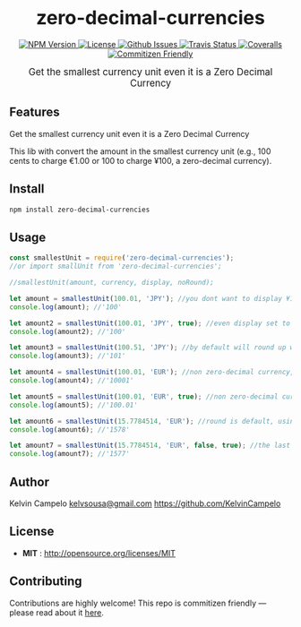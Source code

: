 <big><h1 align="center">zero-decimal-currencies</h1></big>

<p align="center">
  <a href="https://npmjs.org/package/zero-decimal-currencies">
    <img src="https://img.shields.io/npm/v/zero-decimal-currencies.svg" alt="NPM Version">
  </a>

  <a href="http://opensource.org/licenses/MIT">
    <img src="https://img.shields.io/npm/l/zero-decimal-currencies.svg" alt="License">
  </a>

  <a href="https://github.com/KelvinCampelo/zero-decimal-currencies/issues">
    <img src="https://img.shields.io/github/issues/KelvinCampelo/zero-decimal-currencies.svg" alt="Github Issues">
  </a>

  <a href="https://travis-ci.org/KelvinCampelo/zero-decimal-currencies">
    <img src="https://img.shields.io/travis/KelvinCampelo/zero-decimal-currencies.svg" alt="Travis Status">
  </a>

  <a href="https://coveralls.io/github/KelvinCampelo/zero-decimal-currencies">
    <img src="https://img.shields.io/coveralls/KelvinCampelo/zero-decimal-currencies.svg" alt="Coveralls">
  </a>

  <a href="http://commitizen.github.io/cz-cli/">
    <img src="https://img.shields.io/badge/commitizen-friendly-brightgreen.svg" alt="Commitizen Friendly">
  </a>
  
</p>

<p align="center"><big>
Get the smallest currency unit even it is a Zero Decimal Currency
</big></p>

## Features

Get the smallest currency unit even it is a Zero Decimal Currency

This lib with convert the amount in the smallest currency unit (e.g., 100 cents to charge €1.00 or 100 to charge ¥100, a zero-decimal currency).

## Install

```sh
npm install zero-decimal-currencies
```

## Usage

```javascript
const smallestUnit = require('zero-decimal-currencies');
//or import smallUnit from 'zero-decimal-currencies';

//smallestUnit(amount, currency, display, noRound);

let amount = smallestUnit(100.01, 'JPY'); //you dont want to display ¥100.01 to your customer, nether charge 100 times the correct amount
console.log(amount); //'100'

let amount2 = smallestUnit(100.01, 'JPY', true); //even display set to true, will be nice to zero-decimal currencies
console.log(amount2); //'100'

let amount3 = smallestUnit(100.51, 'JPY'); //by default will round up with zero-decimal currencies
console.log(amount3); //'101'

let amount4 = smallestUnit(100.01, 'EUR'); //non zero-decimal currency, not useful to display, but useful to charge in Stripe
console.log(amount4); //'10001'

let amount5 = smallestUnit(100.01, 'EUR', true); //non zero-decimal currency, useful to display, but not useful to charge in Stripe
console.log(amount5); //'100.01'

let amount6 = smallestUnit(15.7784514, 'EUR'); //round is default, using toFixed rules
console.log(amount6); //'1578'

let amount7 = smallestUnit(15.7784514, 'EUR', false, true); //the last parameter is a noRound option, that always get the 2 first decimals even a big decimal (that js put in cientific notation)
console.log(amount7); //'1577'
```

## Author

Kelvin Campelo kelvsousa@gmail.com https://github.com/KelvinCampelo

## License

- **MIT** : http://opensource.org/licenses/MIT

## Contributing

Contributions are highly welcome! This repo is commitizen friendly — please read about it [here](http://commitizen.github.io/cz-cli/).
